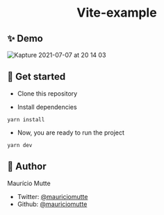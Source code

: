 <h1 align="center">Vite-example</h1>


## ✨ Demo

![Kapture 2021-07-07 at 20 14 03](https://user-images.githubusercontent.com/20569339/124839924-26752d00-df60-11eb-88a7-19eceb904993.gif)


## 🚀 Get started

- Clone this repository

- Install dependencies
```
yarn install
```

- Now, you are ready to run the project
```
yarn dev
```


## 👤 Author

Maurício Mutte

- Twitter: [@mauriciomutte](https://twitter.com/mauriciomutte) <br>
- Github: [@mauriciomutte](https://github.com/mauriciomutte)
